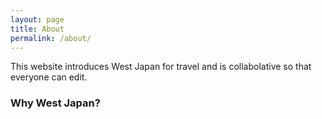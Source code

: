 ```yaml
---
layout: page
title: About
permalink: /about/
---
```


This website introduces West Japan for travel and is collabolative so that everyone can edit.

### Why West Japan?

